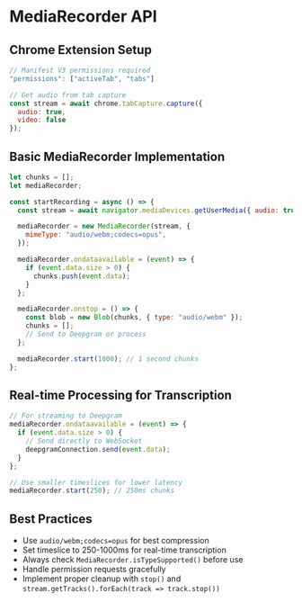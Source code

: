 # MediaRecorder API

## Chrome Extension Setup

```javascript
// Manifest V3 permissions required
"permissions": ["activeTab", "tabs"]

// Get audio from tab capture
const stream = await chrome.tabCapture.capture({
  audio: true,
  video: false
});
```

## Basic MediaRecorder Implementation

```javascript
let chunks = [];
let mediaRecorder;

const startRecording = async () => {
  const stream = await navigator.mediaDevices.getUserMedia({ audio: true });

  mediaRecorder = new MediaRecorder(stream, {
    mimeType: "audio/webm;codecs=opus",
  });

  mediaRecorder.ondataavailable = (event) => {
    if (event.data.size > 0) {
      chunks.push(event.data);
    }
  };

  mediaRecorder.onstop = () => {
    const blob = new Blob(chunks, { type: "audio/webm" });
    chunks = [];
    // Send to Deepgram or process
  };

  mediaRecorder.start(1000); // 1 second chunks
};
```

## Real-time Processing for Transcription

```javascript
// For streaming to Deepgram
mediaRecorder.ondataavailable = (event) => {
  if (event.data.size > 0) {
    // Send directly to WebSocket
    deepgramConnection.send(event.data);
  }
};

// Use smaller timeslices for lower latency
mediaRecorder.start(250); // 250ms chunks
```

## Best Practices

- Use `audio/webm;codecs=opus` for best compression
- Set timeslice to 250-1000ms for real-time transcription
- Always check `MediaRecorder.isTypeSupported()` before use
- Handle permission requests gracefully
- Implement proper cleanup with `stop()` and `stream.getTracks().forEach(track => track.stop())`
